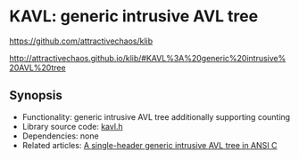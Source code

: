 # KAVL: generic intrusive AVL tree

https://github.com/attractivechaos/klib

http://attractivechaos.github.io/klib/#KAVL%3A%20generic%20intrusive%20AVL%20tree

## Synopsis

- Functionality: generic intrusive AVL tree additionally supporting counting
- Library source code: [kavl.h](https://github.com/attractivechaos/klib/blob/master/kavl.h)
- Dependencies: none
- Related articles: [A single-header generic intrusive AVL tree in ANSI C](https://attractivechaos.wordpress.com/2018/04/19/a-single-header-generic-intrusive-avl-tree-in-ansi-c/)

